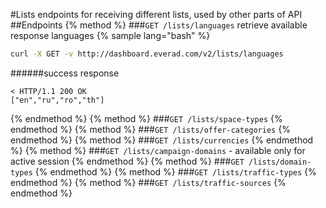 #Lists
endpoints for receiving different lists, used by other parts of API
##Endpoints
{% method %}
###`GET /lists/languages`
retrieve available response languages
{% sample lang="bash" %}
```bash
curl -X GET -v http://dashboard.everad.com/v2/lists/languages
```
######success response
```
< HTTP/1.1 200 OK
["en","ru","ro","th"]
```
{% endmethod %}
{% method %}
###`GET /lists/space-types`
{% endmethod %}
{% method %}
###`GET /lists/offer-categories`
{% endmethod %}
{% method %}
###`GET /lists/currencies`
{% endmethod %}
{% method %}
###`GET /lists/campaign-domains` - available only for active session
{% endmethod %}
{% method %}
###`GET /lists/domain-types`
{% endmethod %}
{% method %}
###`GET /lists/traffic-types`
{% endmethod %}
{% method %}
###`GET /lists/traffic-sources`
{% endmethod %}





